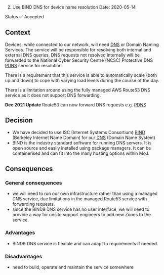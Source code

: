 2. Use BIND DNS for device name resolution
Date: 2020-05-14

Status
✅ Accepted

## Context

Devices, while connected to our network, will need [DNS](https://en.wikipedia.org/wiki/Domain_Name_System) or Domain Naming Services. The service will be responsible for resolving both internal and external DNS queries. DNS requests not resolved internally will be forwarded to the National Cyber Security Centre (NCSC) Protective DNS [PDNS](https://www.ncsc.gov.uk/information/pdns) service for resolution.

There is a requirement that this service is able to automatically scale (both up and down) to cope with varying load levels during the course of the day.

There is a limitation around using the fully managed AWS Route53 DNS service as it does not support DNS forwarding. 

**Dec 2021 Update** Route53 can now forward DNS requests e.g. [PDNS](https://www.ncsc.gov.uk/information/pdns)

## Decision

- We have decided to use ISC (Internet Systems Consortium) [BIND](https://www.isc.org/bind/) (Berkeley Internet Name Domain) for our [DNS](https://en.wikipedia.org/wiki/Domain_Name_System) (Domain Name System)
- BIND is the industry standard software for running DNS servers. It is open source and easily installed using package managers. It can be containerised and can fit into the many hosting options within MoJ.

## Consequences

### General consequences
- we will need to run our own infrastructure rather than using a managed DNS service, due limitations in the managed Route53 service with forwarding requests.
- since the BIND9 DNS service has no user interface, we will need to provide a way for onsite support engineers to add new Zones to the service.
### Advantages

- BIND9 DNS service is flexible and can adapt to requirements if needed.
### Disadvantages
  - need to build, operate and maintain the service somewhere
